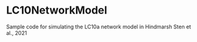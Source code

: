 # LC10NetworkModel
Sample code for simulating the LC10a network model in Hindmarsh Sten et al., 2021
